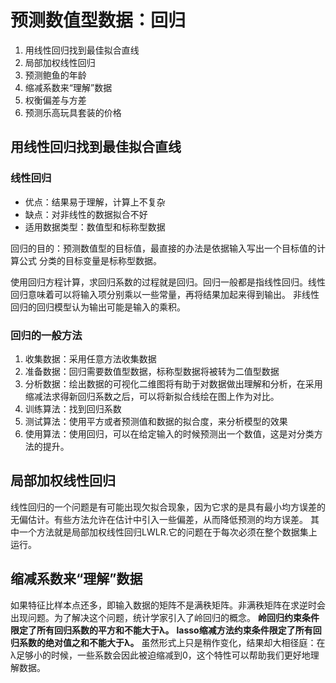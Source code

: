 
# 预测数值型数据：回归
1. 用线性回归找到最佳拟合直线
2. 局部加权线性回归
3. 预测鲍鱼的年龄
4. 缩减系数来“理解”数据
5. 权衡偏差与方差
6. 预测乐高玩具套装的价格


## 用线性回归找到最佳拟合直线

### 线性回归

* 优点：结果易于理解，计算上不复杂
* 缺点：对非线性的数据拟合不好
* 适用数据类型：数值型和标称型数据

回归的目的：预测数值型的目标值，最直接的办法是依据输入写出一个目标值的计算公式
分类的目标变量是标称型数据。

使用回归方程计算，求回归系数的过程就是回归。回归一般都是指线性回归。线性回归意味着可以将输入项分别乘以一些常量，再将结果加起来得到输出。
非线性回归的回归模型认为输出可能是输入的乘积。

### 回归的一般方法

1. 收集数据：采用任意方法收集数据
2. 准备数据：回归需要数值型数据，标称型数据将被转为二值型数据
3. 分析数据：绘出数据的可视化二维图将有助于对数据做出理解和分析，在采用缩减法求得新回归系数之后，可以将新拟合线绘在图上作为对比。
4. 训练算法：找到回归系数
5. 测试算法：使用平方或者预测值和数据的拟合度，来分析模型的效果
6. 使用算法：使用回归，可以在给定输入的时候预测出一个数值，这是对分类方法的提升。

## 局部加权线性回归

线性回归的一个问题是有可能出现欠拟合现象，因为它求的是具有最小均方误差的无偏估计。有些方法允许在估计中引入一些偏差，从而降低预测的均方误差。
其中一个方法就是局部加权线性回归LWLR.它的问题在于每次必须在整个数据集上运行。

## 缩减系数来“理解”数据

如果特征比样本点还多，即输入数据的矩阵不是满秩矩阵。非满秩矩阵在求逆时会出现问题。为了解决这个问题，统计学家引入了岭回归的概念。
**岭回归约束条件限定了所有回归系数的平方和不能大于λ。**
**lasso缩减方法约束条件限定了所有回归系数的绝对值之和不能大于λ。**
虽然形式上只是稍作变化，结果却大相径庭：在λ足够小的时候，一些系数会因此被迫缩减到0，这个特性可以帮助我们更好地理解数据。

